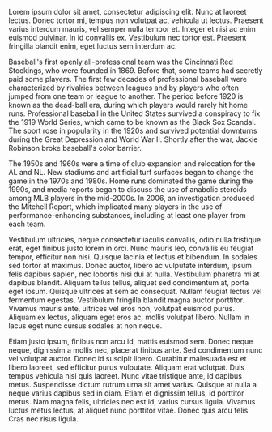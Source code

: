 Lorem ipsum dolor sit amet, consectetur adipiscing elit. Nunc at laoreet lectus. Donec tortor mi, tempus non volutpat ac, vehicula ut lectus. Praesent varius interdum mauris, vel semper nulla tempor et. Integer et nisi ac enim euismod pulvinar. In id convallis ex. Vestibulum nec tortor est. Praesent fringilla blandit enim, eget luctus sem interdum ac.

Baseball's first openly all-professional team was the Cincinnati Red Stockings, who were founded in 1869. Before that, some teams had secretly paid some players. The first few decades of professional baseball were characterized by rivalries between leagues and by players who often jumped from one team or league to another. The period before 1920 is known as the dead-ball era, during which players would rarely hit home runs. Professional baseball in the United States survived a conspiracy to fix the 1919 World Series, which came to be known as the Black Sox Scandal. The sport rose in popularity in the 1920s and survived potential downturns during the Great Depression and World War II. Shortly after the war, Jackie Robinson broke baseball's color barrier.

The 1950s and 1960s were a time of club expansion and relocation for the AL and NL. New stadiums and artificial turf surfaces began to change the game in the 1970s and 1980s. Home runs dominated the game during the 1990s, and media reports began to discuss the use of anabolic steroids among MLB players in the mid-2000s. In 2006, an investigation produced the Mitchell Report, which implicated many players in the use of performance-enhancing substances, including at least one player from each team.

Vestibulum ultricies, neque consectetur iaculis convallis, odio nulla tristique erat, eget finibus justo lorem in orci. Nunc mauris leo, convallis eu feugiat tempor, efficitur non nisi. Quisque lacinia et lectus et bibendum. In sodales sed tortor at maximus. Donec auctor, libero ac vulputate interdum, ipsum felis dapibus sapien, nec lobortis nisi dui at nulla. Vestibulum pharetra mi at dapibus blandit. Aliquam tellus tellus, aliquet sed condimentum at, porta eget ipsum. Quisque ultrices at sem ac consequat. Nullam feugiat lectus vel fermentum egestas. Vestibulum fringilla blandit magna auctor porttitor. Vivamus mauris ante, ultrices vel eros non, volutpat euismod purus. Aliquam ex lectus, aliquam eget eros ac, mollis volutpat libero. Nullam in lacus eget nunc cursus sodales at non neque.

Etiam justo ipsum, finibus non arcu id, mattis euismod sem. Donec neque neque, dignissim a mollis nec, placerat finibus ante. Sed condimentum nunc vel volutpat auctor. Donec id suscipit libero. Curabitur malesuada est et libero laoreet, sed efficitur purus vulputate. Aliquam erat volutpat. Duis tempus vehicula nisi quis laoreet. Nunc vitae tristique ante, id dapibus metus. Suspendisse dictum rutrum urna sit amet varius. Quisque at nulla a neque varius dapibus sed in diam. Etiam et dignissim tellus, id porttitor metus. Nam magna felis, ultricies nec est id, varius cursus ligula. Vivamus luctus metus lectus, at aliquet nunc porttitor vitae. Donec quis arcu felis. Cras nec risus ligula.